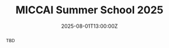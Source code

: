 ---
title: MICCAI Summer School 2025

event: Online
event_url: https://summer.rise-miccai.org/

location: Online


summary: Awesome event
abstract: 'TBD'

# Talk start and end times.
#   End time can optionally be hidden by prefixing the line with `#`.
date: '2025-08-01T13:00:00Z'
date_end: '2025-08-01T15:00:00Z'
all_day: false

# Schedule page publish date (NOT talk date).
publishDate: '2025-05-08T00:00:00Z'

authors: []
tags: []

# Is this a featured talk? (true/false)
featured: false

image:
  caption: ''
  focal_point: Right

url_code: ''
url_pdf: ''
url_slides: ''
url_video: ''

# Markdown Slides (optional).
#   Associate this talk with Markdown slides.
#   Simply enter your slide deck's filename without extension.
#   E.g. `slides = "example-slides"` references `content/slides/example-slides.md`.
#   Otherwise, set `slides = ""`.
slides:

# Projects (optional).
#   Associate this post with one or more of your projects.
#   Simply enter your project's folder or file name without extension.
#   E.g. `projects = ["internal-project"]` references `content/project/deep-learning/index.md`.
#   Otherwise, set `projects = []`.
projects:
---